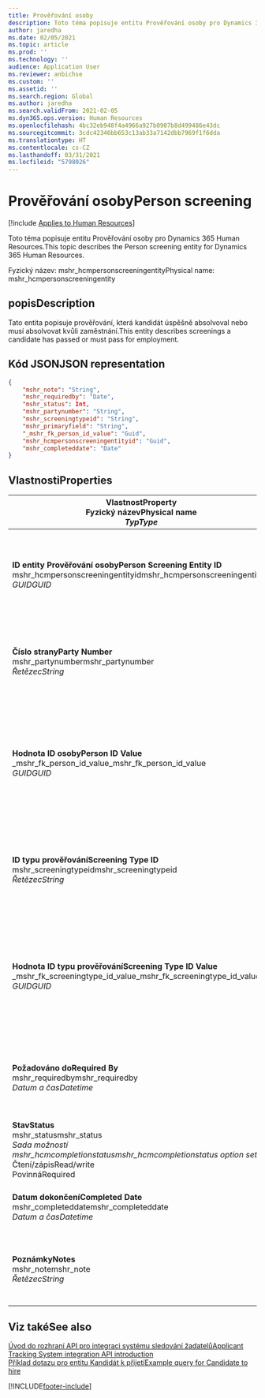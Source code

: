 ```yaml
---
title: Prověřování osoby
description: Toto téma popisuje entitu Prověřování osoby pro Dynamics 365 Human Resources.
author: jaredha
ms.date: 02/05/2021
ms.topic: article
ms.prod: ''
ms.technology: ''
audience: Application User
ms.reviewer: anbichse
ms.custom: ''
ms.assetid: ''
ms.search.region: Global
ms.author: jaredha
ms.search.validFrom: 2021-02-05
ms.dyn365.ops.version: Human Resources
ms.openlocfilehash: 4bc32eb948f4a4966a927b0907b8d499486e43dc
ms.sourcegitcommit: 3cdc42346bb653c13ab33a7142dbb7969f1f6dda
ms.translationtype: HT
ms.contentlocale: cs-CZ
ms.lasthandoff: 03/31/2021
ms.locfileid: "5798026"
---
```

# <a name="person-screening"></a><span data-ttu-id="46ccc-103">Prověřování osoby</span><span class="sxs-lookup"><span data-stu-id="46ccc-103">Person screening</span></span>

[!include [Applies to Human Resources](../includes/applies-to-hr.md)]

<span data-ttu-id="46ccc-104">Toto téma popisuje entitu Prověřování osoby pro Dynamics 365 Human Resources.</span><span class="sxs-lookup"><span data-stu-id="46ccc-104">This topic describes the Person screening entity for Dynamics 365 Human Resources.</span></span>

<span data-ttu-id="46ccc-105">Fyzický název: mshr_hcmpersonscreeningentity</span><span class="sxs-lookup"><span data-stu-id="46ccc-105">Physical name: mshr_hcmpersonscreeningentity</span></span>

## <a name="description"></a><span data-ttu-id="46ccc-106">popis</span><span class="sxs-lookup"><span data-stu-id="46ccc-106">Description</span></span>

<span data-ttu-id="46ccc-107">Tato entita popisuje prověřování, která kandidát úspěšně absolvoval nebo musí absolvovat kvůli zaměstnání.</span><span class="sxs-lookup"><span data-stu-id="46ccc-107">This entity describes screenings a candidate has passed or must pass for employment.</span></span>

## <a name="json-representation"></a><span data-ttu-id="46ccc-108">Kód JSON</span><span class="sxs-lookup"><span data-stu-id="46ccc-108">JSON representation</span></span>

```json
{
    "mshr_note": "String",
    "mshr_requiredby": "Date",
    "mshr_status": Int,
    "mshr_partynumber": "String",
    "mshr_screeningtypeid": "String",
    "mshr_primaryfield": "String",
    "_mshr_fk_person_id_value": "Guid",
    "mshr_hcmpersonscreeningentityid": "Guid",
    "mshr_completeddate": "Date"
}
```

## <a name="properties"></a><span data-ttu-id="46ccc-109">Vlastnosti</span><span class="sxs-lookup"><span data-stu-id="46ccc-109">Properties</span></span>

| <span data-ttu-id="46ccc-110">Vlastnost</span><span class="sxs-lookup"><span data-stu-id="46ccc-110">Property</span></span><br><span data-ttu-id="46ccc-111">**Fyzický název**</span><span class="sxs-lookup"><span data-stu-id="46ccc-111">**Physical name**</span></span><br><span data-ttu-id="46ccc-112">**_Typ_**</span><span class="sxs-lookup"><span data-stu-id="46ccc-112">**_Type_**</span></span> | <span data-ttu-id="46ccc-113">Použít</span><span class="sxs-lookup"><span data-stu-id="46ccc-113">Use</span></span> | <span data-ttu-id="46ccc-114">popis</span><span class="sxs-lookup"><span data-stu-id="46ccc-114">Description</span></span> |
| --- | --- | --- |
| <span data-ttu-id="46ccc-115">**ID entity Prověřování osoby**</span><span class="sxs-lookup"><span data-stu-id="46ccc-115">**Person Screening Entity ID**</span></span><br><span data-ttu-id="46ccc-116">mshr_hcmpersonscreeningentityid</span><span class="sxs-lookup"><span data-stu-id="46ccc-116">mshr_hcmpersonscreeningentityid</span></span><br><span data-ttu-id="46ccc-117">*GUID*</span><span class="sxs-lookup"><span data-stu-id="46ccc-117">*GUID*</span></span> | <span data-ttu-id="46ccc-118">Jen pro čtení</span><span class="sxs-lookup"><span data-stu-id="46ccc-118">Read-only</span></span><br><span data-ttu-id="46ccc-119">Povinná</span><span class="sxs-lookup"><span data-stu-id="46ccc-119">Required</span></span><br><span data-ttu-id="46ccc-120">Generováno systémem</span><span class="sxs-lookup"><span data-stu-id="46ccc-120">System-generated</span></span> | <span data-ttu-id="46ccc-121">Jedinečný primární identifikátor pro záznam prověřování osoby.</span><span class="sxs-lookup"><span data-stu-id="46ccc-121">Unique primary identifier for the person screening record.</span></span> |
| <span data-ttu-id="46ccc-122">**Číslo strany**</span><span class="sxs-lookup"><span data-stu-id="46ccc-122">**Party Number**</span></span><br><span data-ttu-id="46ccc-123">mshr_partynumber</span><span class="sxs-lookup"><span data-stu-id="46ccc-123">mshr_partynumber</span></span><br><span data-ttu-id="46ccc-124">*Řetězec*</span><span class="sxs-lookup"><span data-stu-id="46ccc-124">*String*</span></span> | <span data-ttu-id="46ccc-125">Čtení/zápis</span><span class="sxs-lookup"><span data-stu-id="46ccc-125">Read/write</span></span><br><span data-ttu-id="46ccc-126">Povinná</span><span class="sxs-lookup"><span data-stu-id="46ccc-126">Required</span></span> | <span data-ttu-id="46ccc-127">Číslo strany (osoby) přidružené ke kandidátovi.</span><span class="sxs-lookup"><span data-stu-id="46ccc-127">The party (person) number associated with the candidate.</span></span> |
| <span data-ttu-id="46ccc-128">**Hodnota ID osoby**</span><span class="sxs-lookup"><span data-stu-id="46ccc-128">**Person ID Value**</span></span><br><span data-ttu-id="46ccc-129">_mshr_fk_person_id_value</span><span class="sxs-lookup"><span data-stu-id="46ccc-129">_mshr_fk_person_id_value</span></span><br><span data-ttu-id="46ccc-130">*GUID*</span><span class="sxs-lookup"><span data-stu-id="46ccc-130">*GUID*</span></span> | <span data-ttu-id="46ccc-131">Jen pro čtení</span><span class="sxs-lookup"><span data-stu-id="46ccc-131">Read-only</span></span><br><span data-ttu-id="46ccc-132">Povinná</span><span class="sxs-lookup"><span data-stu-id="46ccc-132">Required</span></span><br><span data-ttu-id="46ccc-133">Cizí klíč: mshr_dirpersonentityid entity mshr_dirpersonentity</span><span class="sxs-lookup"><span data-stu-id="46ccc-133">Foreign key: mshr_dirpersonentityid of mshr_dirpersonentity</span></span> | <span data-ttu-id="46ccc-134">Systémem generovaný jedinečný identifikátor záznamu entity strany (osoby).</span><span class="sxs-lookup"><span data-stu-id="46ccc-134">The system-generated identifier of the party (person) entity record.</span></span> |
| <span data-ttu-id="46ccc-135">**ID typu prověřování**</span><span class="sxs-lookup"><span data-stu-id="46ccc-135">**Screening Type ID**</span></span><br><span data-ttu-id="46ccc-136">mshr_screeningtypeid</span><span class="sxs-lookup"><span data-stu-id="46ccc-136">mshr_screeningtypeid</span></span><br><span data-ttu-id="46ccc-137">*Řetězec*</span><span class="sxs-lookup"><span data-stu-id="46ccc-137">*String*</span></span> | <span data-ttu-id="46ccc-138">Čtení/zápis</span><span class="sxs-lookup"><span data-stu-id="46ccc-138">Read/write</span></span><br><span data-ttu-id="46ccc-139">Povinná</span><span class="sxs-lookup"><span data-stu-id="46ccc-139">Required</span></span><br><span data-ttu-id="46ccc-140">Cizí klíč: ScreeningType</span><span class="sxs-lookup"><span data-stu-id="46ccc-140">Foreign key: ScreeningType</span></span> | <span data-ttu-id="46ccc-141">Identifikátor typu prověřování definovaného v Human Resources.</span><span class="sxs-lookup"><span data-stu-id="46ccc-141">The identifier of the screening type defined in Human Resources.</span></span> |
| <span data-ttu-id="46ccc-142">**Hodnota ID typu prověřování**</span><span class="sxs-lookup"><span data-stu-id="46ccc-142">**Screening Type ID Value**</span></span><br><span data-ttu-id="46ccc-143">_mshr_fk_screeningtype_id_value</span><span class="sxs-lookup"><span data-stu-id="46ccc-143">_mshr_fk_screeningtype_id_value</span></span><br><span data-ttu-id="46ccc-144">*GUID*</span><span class="sxs-lookup"><span data-stu-id="46ccc-144">*GUID*</span></span> | <span data-ttu-id="46ccc-145">Jen pro čtení</span><span class="sxs-lookup"><span data-stu-id="46ccc-145">Read-only</span></span><br><span data-ttu-id="46ccc-146">Povinná</span><span class="sxs-lookup"><span data-stu-id="46ccc-146">Required</span></span><br><span data-ttu-id="46ccc-147">Cizí klíč: mshr_hcmscreeningtypeentityid entity mshr_hcmscreeningtypeentity</span><span class="sxs-lookup"><span data-stu-id="46ccc-147">Foreign key: mshr_hcmscreeningtypeentityid of mshr_hcmscreeningtypeentity</span></span> | <span data-ttu-id="46ccc-148">Systémem generovaný identifikátor záznamu typu prověřování přidružené entity.</span><span class="sxs-lookup"><span data-stu-id="46ccc-148">System-generated identifier for the screening type record in the associated entity.</span></span> |
| <span data-ttu-id="46ccc-149">**Požadováno do**</span><span class="sxs-lookup"><span data-stu-id="46ccc-149">**Required By**</span></span><br><span data-ttu-id="46ccc-150">mshr_requiredby</span><span class="sxs-lookup"><span data-stu-id="46ccc-150">mshr_requiredby</span></span><br><span data-ttu-id="46ccc-151">*Datum a čas*</span><span class="sxs-lookup"><span data-stu-id="46ccc-151">*Datetime*</span></span> | <span data-ttu-id="46ccc-152">Čtení/zápis</span><span class="sxs-lookup"><span data-stu-id="46ccc-152">Read/write</span></span><br><span data-ttu-id="46ccc-153">Volitelné</span><span class="sxs-lookup"><span data-stu-id="46ccc-153">Optional</span></span> | <span data-ttu-id="46ccc-154">Datum, do kterého je nutné provést prověřování.</span><span class="sxs-lookup"><span data-stu-id="46ccc-154">The date by which the screening is required to be completed.</span></span> |
| <span data-ttu-id="46ccc-155">**Stav**</span><span class="sxs-lookup"><span data-stu-id="46ccc-155">**Status**</span></span><br><span data-ttu-id="46ccc-156">mshr_status</span><span class="sxs-lookup"><span data-stu-id="46ccc-156">mshr_status</span></span><br><span data-ttu-id="46ccc-157">*Sada možností mshr_hcmcompletionstatus*</span><span class="sxs-lookup"><span data-stu-id="46ccc-157">*mshr_hcmcompletionstatus option set*</span></span><br><span data-ttu-id="46ccc-158">Čtení/zápis</span><span class="sxs-lookup"><span data-stu-id="46ccc-158">Read/write</span></span><br><span data-ttu-id="46ccc-159">Povinná</span><span class="sxs-lookup"><span data-stu-id="46ccc-159">Required</span></span> | <span data-ttu-id="46ccc-160">Poskytuje stav kandidáta pro prověřování.</span><span class="sxs-lookup"><span data-stu-id="46ccc-160">Provides the candidate’s status for the screening.</span></span> |
| <span data-ttu-id="46ccc-161">**Datum dokončení**</span><span class="sxs-lookup"><span data-stu-id="46ccc-161">**Completed Date**</span></span><br><span data-ttu-id="46ccc-162">mshr_completeddate</span><span class="sxs-lookup"><span data-stu-id="46ccc-162">mshr_completeddate</span></span><br><span data-ttu-id="46ccc-163">*Datum a čas*</span><span class="sxs-lookup"><span data-stu-id="46ccc-163">*Datetime*</span></span> | <span data-ttu-id="46ccc-164">Čtení/zápis</span><span class="sxs-lookup"><span data-stu-id="46ccc-164">Read/write</span></span><br><span data-ttu-id="46ccc-165">Volitelné</span><span class="sxs-lookup"><span data-stu-id="46ccc-165">Optional</span></span> | <span data-ttu-id="46ccc-166">Datum dokončení prověřování.</span><span class="sxs-lookup"><span data-stu-id="46ccc-166">The date the screening was completed.</span></span> |
| <span data-ttu-id="46ccc-167">**Poznámky**</span><span class="sxs-lookup"><span data-stu-id="46ccc-167">**Notes**</span></span><br><span data-ttu-id="46ccc-168">mshr_note</span><span class="sxs-lookup"><span data-stu-id="46ccc-168">mshr_note</span></span><br><span data-ttu-id="46ccc-169">*Řetězec*</span><span class="sxs-lookup"><span data-stu-id="46ccc-169">*String*</span></span> | <span data-ttu-id="46ccc-170">Čtení/zápis</span><span class="sxs-lookup"><span data-stu-id="46ccc-170">Read/write</span></span><br><span data-ttu-id="46ccc-171">Volitelné</span><span class="sxs-lookup"><span data-stu-id="46ccc-171">Optional</span></span> | <span data-ttu-id="46ccc-172">Poznámky určené pro manažery náboru a náboráře.</span><span class="sxs-lookup"><span data-stu-id="46ccc-172">Notes for use by hiring managers and recruiters.</span></span> |

## <a name="see-also"></a><span data-ttu-id="46ccc-173">Viz také</span><span class="sxs-lookup"><span data-stu-id="46ccc-173">See also</span></span>

[<span data-ttu-id="46ccc-174">Úvod do rozhraní API pro integraci systému sledování žadatelů</span><span class="sxs-lookup"><span data-stu-id="46ccc-174">Applicant Tracking System integration API introduction</span></span>](hr-admin-integration-ats-api-introduction.md)<br>
[<span data-ttu-id="46ccc-175">Příklad dotazu pro entitu Kandidát k přijetí</span><span class="sxs-lookup"><span data-stu-id="46ccc-175">Example query for Candidate to hire</span></span>](hr-admin-integration-ats-api-candidate-to-hire-example-query.md)



[!INCLUDE[footer-include](../includes/footer-banner.md)]